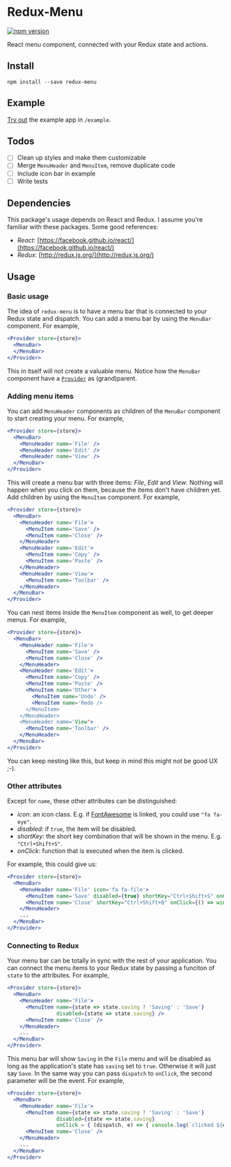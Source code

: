 # Redux-Menu
[![npm version](https://badge.fury.io/js/redux-menu.svg)](https://badge.fury.io/js/redux-menu)

React menu component, connected with your Redux state and actions.

## Install

```
npm install --save redux-menu
```

## Example

[Try out](https://redux-menu-example.herokuapp.com/) the example app in `/example`.

## Todos

- [ ] Clean up styles and make them customizable
- [ ] Merge `MenuHeader` and `MenuItem`, remove duplicate code
- [ ] Include icon bar in example
- [ ] Write tests

## Dependencies

This package's usage depends on React and Redux. I assume you're familiar with these packages. Some good references: 

- *React*: [https://facebook.github.io/react/](https://facebook.github.io/react/)
- *Redux*: [http://redux.js.org/](http://redux.js.org/)

## Usage

### Basic usage

The idea of `redux-menu` is to have a menu bar that is connected to your Redux state and dispatch. You can add a menu bar by using the `MenuBar` component. For example,

```jsx
<Provider store={store}>
  <MenuBar>
  </MenuBar>
</Provider>
```
This in itself will not create a valuable menu. Notice how the `MenuBar` component have a [`Provider`](https://github.com/reactjs/react-redux/blob/master/docs/api.md#provider-store) as (grand)parent.

### Adding menu items

You can add `MenuHeader` components as children of the `MenuBar` component to start creating your menu. For example,

```jsx
<Provider store={store}>
  <MenuBar>
    <MenuHeader name='File' />
    <MenuHeader name='Edit' />
    <MenuHeader name='View' />
  </MenuBar>
</Provider>
```
This will create a menu bar with three items: *File*, *Edit* and *View*. Nothing will happen when you click on them, because the items don't have children yet. Add children by using the `MenuItem` component. For example,

```jsx
<Provider store={store}>
  <MenuBar>
    <MenuHeader name='File'>
      <MenuItem name='Save' />
      <MenuItem name='Close' />
    </MenuHeader>
    <MenuHeader name='Edit'>
      <MenuItem name='Copy' />
      <MenuItem name='Paste' />
    </MenuHeader>
    <MenuHeader name='View'>
      <MenuItem name='Toolbar' />
    </MenuHeader>
  </MenuBar>
</Provider>
```

You can nest items inside the `MenuItem` component as well, to get deeper menus. For example,

```jsx
<Provider store={store}>
  <MenuBar>
    <MenuHeader name='File'>
      <MenuItem name='Save' />
      <MenuItem name='Close' />
    </MenuHeader>
    <MenuHeader name='Edit'>
      <MenuItem name='Copy' />
      <MenuItem name='Paste' />
      <MenuItem name='Other'>
        <MenuItem name='Undo' />
        <MenuItem name='Redo />
      </MenuItem>
    </MenuHeader>
    <MenuHeader name='View'>
      <MenuItem name='Toolbar' />
    </MenuHeader>
  </MenuBar>
</Provider>
```

You can keep nesting like this, but keep in mind this might not be good UX ;-).

### Other attributes

Except for `name`, these other attributes can be distinguished:

- *icon*: an icon class. E.g. if [FontAwesome](http://fontawesome.io/) is linked, you could use `"fa fa-eye"`.
- *disabled*: if `true`, the item will be disabled.
- *shortKey*: the short key combination that will be shown in the menu. E.g. `"Ctrl+Shift+S"`.
- *onClick*: function that is executed when the item is clicked.

For example, this could give us:

```jsx
<Provider store={store}>
  <MenuBar>
    <MenuHeader name='File' icon='fa fa-file'>
      <MenuItem name='Save' disabled={true} shortKey="Ctrl+Shift+S" onClick={() => console.log('Saving')} />
      <MenuItem name='Close' shortKey="Ctrl+Shift+Q" onClick={() => window.close()}/>
    </MenuHeader>
    ...
  </MenuBar>
</Provider>
```


### Connecting to Redux

Your menu bar can be totally in sync with the rest of your application. You can connect the menu items to your Redux state by passing a funciton of `state` to the attributes. For example,

```jsx
<Provider store={store}>
  <MenuBar>
    <MenuHeader name='File'>
      <MenuItem name={state => state.saving ? 'Saving' : 'Save'}
                disabled={state => state.saving} />
      <MenuItem name='Close' />
    </MenuHeader>
    ...
  </MenuBar>
</Provider>
```

This menu bar will show `Saving` in the `File` menu and will be disabled as long as the application's state has `saving` set to `true`. Otherwise it will just say `Save`. In the same way you can pass `dispatch` to `onClick`, the second parameter will be the event. For example,

```jsx
<Provider store={store}>
  <MenuBar>
    <MenuHeader name='File'>
      <MenuItem name={state => state.saving ? 'Saving' : 'Save'}
                disabled={state => state.saving} 
                onClick = { (dispatch, e) => { console.log(`clicked ${e.target}`); dispatch({type: 'SAVE'}); } } />
      <MenuItem name='Close' />
    </MenuHeader>
    ...
  </MenuBar>
</Provider>
```
